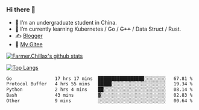 ### Hi there 👋

- 🔭 I’m an undergraduate student in China.
- 🌱 I’m currently learning Kubernetes / Go / ~~C++~~ / Data Struct / Rust.
- ✍️ [Blogger](https://blog.farmer233.top)
- 🤔 [My Gitee](https://gitee.com/Farmer-chong)


[![Farmer.Chillax's github stats](https://github-readme-stats.vercel.app/api?username=FarmerChillax)](https://github.com/anuraghazra/github-readme-stats)

[![Top Langs](https://github-readme-stats.vercel.app/api/top-langs/?username=FarmerChillax&layout=compact&hide=html,css,javascript)](https://github.com/anuraghazra/github-readme-stats)

<p>
  <a href="https://wakatime.com/@Farmer">
        <!--START_SECTION:waka-->

```txt
Go                17 hrs 17 mins  █████████████████░░░░░░░░   67.81 %
Protocol Buffer   4 hrs 55 mins   █████░░░░░░░░░░░░░░░░░░░░   19.34 %
Python            2 hrs 4 mins    ██░░░░░░░░░░░░░░░░░░░░░░░   08.14 %
Bash              43 mins         ▓░░░░░░░░░░░░░░░░░░░░░░░░   02.83 %
Other             9 mins          ░░░░░░░░░░░░░░░░░░░░░░░░░   00.64 %
```

<!--END_SECTION:waka-->
  </a>
</p>

<!--
**Farmer-chong/Farmer-chong** is a ✨ _special_ ✨ repository because its `README.md` (this file) appears on your GitHub profile.

Here are some ideas to get you started:

- 🔭 I’m currently working on ...
- 🌱 I’m currently learning ...
- 👯 I’m looking to collaborate on ...
- 🤔 I’m looking for help with ...
- 💬 Ask me about ...
- 📫 How to reach me: ...
- 😄 Pronouns: ...
- ⚡ Fun fact: ...
-->
